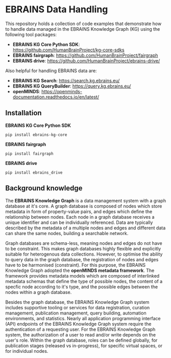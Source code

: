 # EBRAINS Data Handling

This repository holds a collection of code examples that demonstrate how to handle data managed in the EBRAINS Knowledge Graph (KG) using the following tool packages:  
- **EBRAINS KG Core Python SDK**: https://github.com/HumanBrainProject/kg-core-sdks    
- **EBRAINS fairgraph**: https://github.com/HumanBrainProject/fairgraph  
- **EBRAINS drive**: https://github.com/HumanBrainProject/ebrains-drive/  

Also helpful for handling EBRAINS data are:   
- **EBRAINS KG Search**: https://search.kg.ebrains.eu/  
- **EBRAINS KG QueryBuilder**: https://query.kg.ebrains.eu/  
- **openMINDS**: https://openminds-documentation.readthedocs.io/en/latest/  

## Installation

**EBRAINS KG Core Python SDK**
```
pip install ebrains-kg-core
```

**EBRAINS fairgraph**  
```
pip install fairgraph
```

**EBRAINS drive**
```
pip install ebrains_drive
```

## Background knowledge

The **EBRAINS Knowledge Graph** is a data management system with a graph database at it's core. A graph database is composed of nodes which store metadata in form of property-value pairs, and edges which define the relationship between nodes. Each node in a graph database receives a unique identifier and can be individually referenced. Data are typically described by the metadata of a multiple nodes and edges and different data can share the same nodes, building a searchable network.

Graph databases are schema-less, meaning nodes and edges do not have to be constraint. This makes graph databases highly flexible and explicitly suitable for heterogenous data collections. However, to optimise the ability to query data in the graph database, the registration of nodes and edges have to be harmonised (constraint). For this purpose, the EBRAINS Knowledge Graph adopted the **openMINDS metadata framework**. The framework provides metadata models which are composed of interlinked metadata schemas that define the type of possible nodes, the content of a specfic node according to it's type, and the possible edges between the nodes within a graph database.

Besides the graph database, the EBRAINS Knowledge Graph system includes supportive tooling or services for data registration, curation management, publication management, query building, automation environments, and statistics. Nearly all application programming interface (API) endpoints of the EBRAINS Knowledge Graph system require the authentication of a requesting user. For the EBRAINS Knowledge Graph system, the authorization of a user to read and/or write depends on the user's role. Within the graph database, roles can be defined globally, for publication stages (released vs in-progress), for specific virtual spaces, or for individual nodes.
